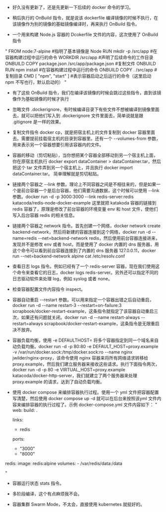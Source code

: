 * 好久没有更新了，还是先更新一下后续的 docker 命令的学习。

* 稍后执行的 OnBuild 指令，就是说该 dockerfile 编译镜像的时候不执行，在该镜像作为别的镜像的基础镜像编译时，再来执行 OnBuild 指令。

* 一个用来构建 Node.js 容器的 Dcokerfile 文件的内容，这次使用了 OnBuild 指令

"
FROM node:7-alpine  #指明了基本镜像是 Node
RUN mkdir -p /src/app  #在容器构建过程中运行的命令
WORKDIR /src/app  #声明了后续命令的工作目录
ONBUILD COPY package.json /src/app/package.json  #复制文件
ONBUILD RUN npm install  #在容器构建过程中运行的命令
ONBUILD COPY . /src/app  #复制目录
CMD [ "npm", "start" ]  #表示容器启动之后运行的命令（这里启动 npm 不写也行，默认启动的）
"

* 有了这些 OnBuild 指令，我们在编译该镜像的时候会跳过这些指令，直到该镜像作为基础镜像的时候才执行

* 忽略文件 .dockerignore，有时候编译目录下有些文件不想被编译到镜像里面去，就可以把他们写入到 .dockerignore 文件里面去，简单说就是跟 .gitignore 是一样的效果。

* 复制文件指令 docker cp，就是把宿主机上的文件复制到 docker 容器里面去。需要提前挂载宿主机的目录到容器里。还有一个 --volumes-from 参数，用来表示另一个容器想要引用该容器内的文件。

* 容器的移动（剪切粘贴），当你想把某个容器全部移动到另一个宿主机上面，你在原宿主机执行 docker export dataContainer > dataContainer.tar，然后把这个 tar 文件弄到另一个宿主机上，并且执行 docker import dataContainer.tar。 简单理解就是剪切粘贴。

* 链接两个容器之 --link 参数。理论上不同容器之间是不相往来的，但是如果一个是前台容器一个是后台容器，他们需要沟通数据，这个时候可以使用 --link 参数。docker run -d -p 3000:3000 --link redis-server:redis katacoda/redis-node-docker-example  这里就把 katakoda 容器的链接到 redis 容器了，原理是修改了前台容器的环境变量 env 和 host 文件，使他们写入后台容器 redis 的相关信息。

* 链接两个容器之 network 指令。首先创建一个网络，docker network create backend-network，然后将新建的容器连接到这个网络，docker run -d --name=redis --net=backend-network redis，然后使用前台容器连接进来，发现并不是修改 env 或者 host，而是使用了 docker 内置的 dns 服务器，用这个命令可以看到前台容器连接到了内置的 dns 服务器 127.0.0.11，docker run --net=backend-network alpine cat /etc/resolv.conf

* 查看日志 logs 指令。例如已经有了一个 redis-server 容器，现在我们使用这个命令来查看它的日志，docker logs redis-server。另外还可以指定不同的日志驱动软件来处理 log，例如 syslog 或者 none。

* 检查容器配置文件内容指令 inspect。

* 容器自动重启 --restart 参数。可以用来指定一个容器出错之后自动重启，docker run -d --name restart-3 --restart=on-failure:3 scrapbook/docker-restart-example，这条指令就指定了该容器自动重启三次，如果还有问题就关闭。docker run -d --name restart-always --restart=always scrapbook/docker-restart-example，这条指令是无限重启决不放弃。

* 容器负载均衡，使用 -e DEFAULTHOST=<domain> 将多个容器指定到同一个域名来自动负载均衡。docker run -d -p 80:80 -e DEFAULT_HOST=proxy.example -v /var/run/docker.sock:/tmp/docker.sock:ro --name nginx jwilder/nginx-proxy，该命令使用 nginx 容器来将所有网络请求转移给 proxy.example，然后我们建立服务器来接收这些请求。执行下面指令两次，docker run -d -p 80 -e VIRTUAL_HOST=proxy.example katacoda/docker-http-server，我们就建立了两个服务器来处理 proxy.example 的请求，达到了自动负载均衡。

* 使用 docker compose 来编排容器执行过程。使用一个 yml 文件把容器配置写清楚，然后使用 docker compose up -d 就可以在后台来按照该yml 文件内容来编排容器的执行过程了。示例 docker-compose.yml 文件内容如下：
"
web:
  build: .

  links:
    - redis

  ports:
    - "3000"
    - "8000"

redis:
  image: redis:alpine
  volumes:
    - /var/redis/data:/data

"

* 容器运行状态 stats 指令。

* 多阶段编译，这个有点麻烦我不会。

* 容器集群 Swarm Mode，不太会，直接使用 kubernetes 就挺好的。
